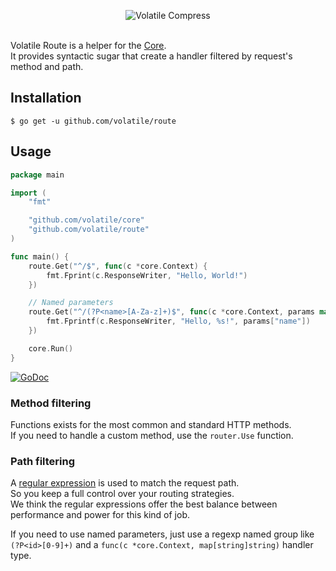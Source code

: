 <p align="center"><img src="https://cloud.githubusercontent.com/assets/9503891/8712746/59aa7b40-2b60-11e5-9d79-fbfdafd21d9c.png" alt="Volatile Compress" title="Volatile Compress"><br><br></p>

Volatile Route is a helper for the [Core](https://github.com/volatile/core).  
It provides syntactic sugar that create a handler filtered by request's method and path.

## Installation

```Shell
$ go get -u github.com/volatile/route
```

## Usage

```Go
package main

import (
	"fmt"

	"github.com/volatile/core"
	"github.com/volatile/route"
)

func main() {
	route.Get("^/$", func(c *core.Context) {
		fmt.Fprint(c.ResponseWriter, "Hello, World!")
	})

	// Named parameters
	route.Get("^/(?P<name>[A-Za-z]+)$", func(c *core.Context, params map[string]string) {
		fmt.Fprintf(c.ResponseWriter, "Hello, %s!", params["name"])
	})

	core.Run()
}
```

[![GoDoc](https://godoc.org/github.com/volatile/route?status.svg)](https://godoc.org/github.com/volatile/route)

### Method filtering

Functions exists for the most common and standard HTTP methods.  
If you need to handle a custom method, use the `router.Use` function.

### Path filtering

A [regular expression](https://golang.org/pkg/regexp/syntax/) is used to match the request path.  
So you keep a full control over your routing strategies.  
We think the regular expressions offer the best balance between performance and power for this kind of job.

If you need to use named parameters, just use a regexp named group like `(?P<id>[0-9]+)` and a `func(c *core.Context, map[string]string)` handler type.
